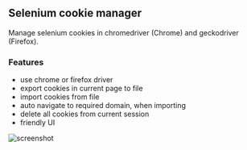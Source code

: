 Selenium cookie manager
---

Manage selenium cookies in chromedriver (Chrome) and geckodriver (Firefox).

### Features
- use chrome or firefox driver
- export cookies in current page to file
- import cookies from file
- auto navigate to required domain, when importing
- delete all cookies from current session
- friendly UI

![screenshot](https://i.imgur.com/OLa9JoM.png)
